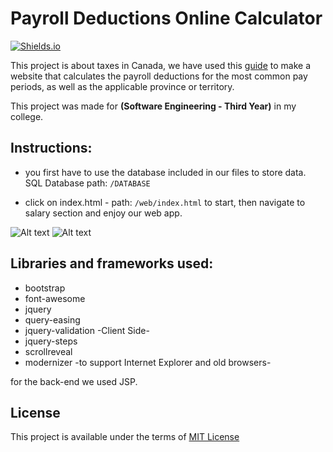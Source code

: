 # Payroll Deductions Online Calculator

[![Shields.io](https://img.shields.io/badge/type-college%20project-orange?style=flat)](http://shields.io/)


This project is about taxes in Canada, we have used this [guide](https://www.canada.ca/en/revenue-agency/services/forms-publications/payroll/t4127-payroll-deductions-formulas/t4127-jan/t4127-jan-payroll-deductions-formulas-computer-programs.html) to make a website that calculates the payroll deductions for the most common pay periods, as well as the applicable province or territory.

This project was made for **(Software Engineering - Third Year)** in my college.

## Instructions:
- you first have to use the database included in our files to store data. 
SQL Database path: ```/DATABASE```
	
- click on index.html - path: ```/web/index.html``` to start, then navigate to salary section and enjoy our web app.

![Alt text](https://drive.google.com/uc?id=1smlCx1_PudSWOTgB-laDXhwNqSNL27Tx  "GUI1")
![Alt text](https://drive.google.com/uc?id=1Wmdrd2myRTnplK88eToR3Q3V22O8VNFP  "GUI2")

## Libraries and frameworks used:
* bootstrap
* font-awesome
* jquery
* query-easing
* jquery-validation -Client Side-
* jquery-steps
* scrollreveal
* modernizer -to support Internet Explorer and old browsers-

for the back-end we used JSP.

## License
This project is available under the terms of [MIT License](https://choosealicense.com/licenses/mit/)